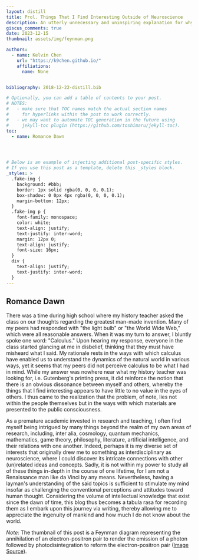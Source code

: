 ```yaml
---
layout: distill
title: Prol. Things That I Find Interesting Outside of Neuroscience
description: An utterly unnecessary and uninspiring explanation for why this blog exist.
giscus_comments: true
date: 2023-12-15
thumbnail: assets/img/feynman.png

authors:
  - name: Kelvin Chen
    url: "https://k9chen.github.io/"
    affiliations:
      name: None


bibliography: 2018-12-22-distill.bib

# Optionally, you can add a table of contents to your post.
# NOTES:
#   - make sure that TOC names match the actual section names
#     for hyperlinks within the post to work correctly.
#   - we may want to automate TOC generation in the future using
#     jekyll-toc plugin (https://github.com/toshimaru/jekyll-toc).
toc:
  - name: Romance Dawn




# Below is an example of injecting additional post-specific styles.
# If you use this post as a template, delete this _styles block.
_styles: >
  .fake-img {
    background: #bbb;
    border: 1px solid rgba(0, 0, 0, 0.1);
    box-shadow: 0 0px 4px rgba(0, 0, 0, 0.1);
    margin-bottom: 12px;
  }
  .fake-img p {
    font-family: monospace;
    color: white;
    text-align: justify;
    text-justify: inter-word;
    margin: 12px 0;
    text-align: justify;
    font-size: 16px;
  }
  div {
    text-align: justify;
    text-justify: inter-word;
  }
---
```

## Romance Dawn

There was a time during high school where my history teacher asked the class on our thoughts regarding the greatest man-made invention. Many of my peers had responded with "the light bulb" or "the World Wide Web," which were all reasonable answers. When it was my turn to answer, I bluntly spoke one word: "Calculus." Upon hearing my response, everyone in the class started glancing at me in disbelief, thinking that they must have misheard what I said. My rationale rests in the ways with which calculus have enabled us to understand the dynamics of the natural world in various ways, yet it seems that my peers did not perceive calculus to be what I had in mind. While my answer was nowhere near what my history teacher was looking for, i.e. Gutenberg's printing press, it did reinforce the notion that there is an obvious dissonance between myself and others, whereby the things that I find interesting appears to have little to no value in the eyes of others. I thus came to the realization that the problem, of note, lies not within the people themselves but in the ways with which materials are presented to the public consciousness.

As a premature academic invested in research and teaching, I often find myself being intrigued by many things beyond the realm of my own areas of research, including, inter alia, cosmology, quantum mechanics, mathematics, game theory, philosophy, literature, artificial intelligence, and their relations with one another. Indeed, perhaps it is my diverse set of interests that originally drew me to something as interdisciplinary as neuroscience, where I could discover its intricate connections with other (un)related ideas and concepts. Sadly, it is not within my power to study all of these things in-depth in the course of one lifetime, for I am not a Renaissance man like da Vinci by any means. Nevertheless, having a layman's understanding of the said topics is sufficient to stimulate my mind insofar as challenging the conventional perceptions and attitudes toward human thought. Considering the volume of intellectual knowledge that exist since the dawn of time, this blog thus becomes a tabula rasa for recording them as I embark upon this journey via writing, thereby allowing me to appreciate the ingenuity of mankind and how much I do not know about the world.   

*Note:* The thumbnail of this post is a Feynman diagram representing the annihilation of an electron-positron pair to render the emission of a photon followed by photodisintegration to reform the electron-positron pair ([Image Source](https://arxiv.org/pdf/1107.0434)).
